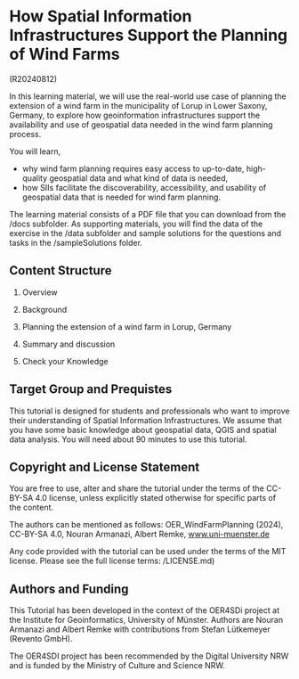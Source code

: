 
# How Spatial Information Infrastructures Support the Planning of Wind Farms 
(R20240812)

In this learning material, we will use the real-world use case of planning the extension of a wind farm in the municipality of Lorup in Lower Saxony, Germany, to explore how geoinformation infrastructures support the availability and use of geospatial data needed in the wind farm planning process.

You will learn,
- why wind farm planning requires easy access to up-to-date, high-quality geospatial data and what kind of data is needed,
- how SIIs facilitate the discoverability, accessibility, and usability of geospatial data that is needed for wind farm planning.

The learning material consists of a PDF file that you can download from the /docs subfolder. As supporting materials, you will find the data of the exercise in the /data subfolder and sample solutions for the questions and tasks in the /sampleSolutions folder.

## Content Structure

1. Overview   
        
2. Background  
             
3. Planning the extension of a wind farm in Lorup, Germany     
         
4. Summary and discussion        
   
5. Check your Knowledge    
       


## Target Group and Prequistes

This tutorial is designed for students and professionals who want to improve their understanding of Spatial Information Infrastructures. We assume that you have some basic knowledge about geospatial data, QGIS and spatial data analysis. You will need about 90 minutes to use this tutorial.


## Copyright and License Statement

You are free to use, alter and share the tutorial under the terms of the CC-BY-SA 4.0 license, unless explicitly stated otherwise for specific parts of the content. 

The authors can be mentioned as follows: OER_WindFarmPlanning (2024), CC-BY-SA 4.0, Nouran Armanazi, Albert Remke, www.uni-muenster.de

Any code provided with the tutorial can be used under the terms of the MIT license. Please see the full license terms: /LICENSE.md)

## Authors and Funding

This Tutorial has been developed in the context of the OER4SDi project at the Institute for Geoinformatics, University of Münster. Authors are Nouran Armanazi and Albert Remke with contributions from Stefan Lütkemeyer (Revento GmbH).

The OER4SDI project has been recommended by the Digital University NRW and is funded by the Ministry of Culture and Science NRW.



